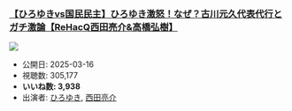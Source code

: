 ### [【ひろゆきvs国民民主】ひろゆき激怒！なぜ？古川元久代表代行とガチ激論【ReHacQ西田亮介&高橋弘樹】](https://www.youtube.com/watch?v=bqB_L8izCrA)
[![](https://img.youtube.com/vi/bqB_L8izCrA/sddefault.jpg)](https://www.youtube.com/watch?v=bqB_L8izCrA)
-   公開日: 2025-03-16
-   視聴数: 305,177
-   **いいね数: 3,938**
-   出演者: [ひろゆき](/rehacq_fan/people/ひろゆき "wikilink"), [西田亮介](/rehacq_fan/people/西田亮介 "wikilink")
